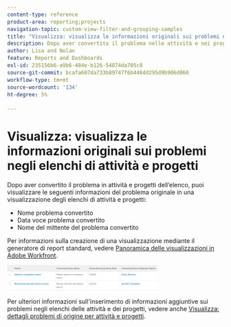 ```yaml
---
content-type: reference
product-area: reporting;projects
navigation-topic: custom-view-filter-and-grouping-samples
title: "Visualizza: visualizza le informazioni originali sui problemi negli elenchi di attività e progetti"
description: Dopo aver convertito il problema nelle attività e nei progetti dell’elenco, è possibile visualizzare le informazioni del problema originale in una visualizzazione degli elenchi di attività e progetti.
author: Lisa and Nolan
feature: Reports and Dashboards
exl-id: 235156b6-a9b6-484e-b126-54874da705c8
source-git-commit: bcafa607da733b89747f6b448dd295d9b906d060
workflow-type: tm+mt
source-wordcount: '134'
ht-degree: 5%

---
```


# Visualizza: visualizza le informazioni originali sui problemi negli elenchi di attività e progetti

Dopo aver convertito il problema in attività e progetti dell’elenco, puoi visualizzare le seguenti informazioni del problema originale in una visualizzazione degli elenchi di attività e progetti:

* Nome problema convertito
* Data voce problema convertito
* Nome del mittente del problema convertito

Per informazioni sulla creazione di una visualizzazione mediante il generatore di report standard, vedere [Panoramica delle visualizzazioni in Adobe Workfront](../../../reports-and-dashboards/reports/reporting-elements/views-overview.md).

![task_and_project_list_with_original_issue_info.png](assets/task-and-project-list-with-original-issue-info-350x59.png)

Per ulteriori informazioni sull&#39;inserimento di informazioni aggiuntive sui problemi negli elenchi delle attività e dei progetti, vedere anche [Visualizza: dettagli problemi di origine per attività e progetti](../../../reports-and-dashboards/reports/custom-view-filter-grouping-samples/view-originating-issue-details-tasks-projects.md).

<!--
<div data-mc-conditions="QuicksilverOrClassic.Draft mode">
<p>(NOTE: no longer needed - all fields are now in the UI</p>
<p>Applying this view is identical for tasks and projects.</p>
<p>To apply this view to a task list:</p>
<ol>
<li value="1">Go to a list of tasks which have been converted from issues</li>
<li value="2">From the <strong>View</strong> drop-down menu, select <strong>New View</strong>.</li>
<li value="3">In the<strong>Column Preview</strong> area, eliminate all columns except for one.</li>
<li value="4">Click the header of the remaining column, then click<strong>Switch to Text Mode</strong>.</li>
<li value="5">Mouse over the text mode area, and click <strong>Click to edit text</strong>.</li>
<li value="6"> <p>Remove the text you find in the <strong>Text Mode</strong> box, and replace it with the following code:</p>
<div class="codeSnippet">
<a class="codeSnippetCopyButton" role="button">Copy</a>
<div class="codeSnippetBody" data-mc-continue="False" data-mc-line-number-start="1" data-mc-use-line-numbers="False">
<pre><code>column.0.descriptionkey=name<br>column.0.isInlineEditable=false<br>column.0.link.linkproperty.20.name=ID<br>column.0.link.linkproperty.0.valuefield=ID<br>column.0.link.linkproperty.0.valueformat=int<br>column.0.link.linkproperty.0.valueformat=int<br>column.0.link.lookup=link.view<br>column.0.link.valuefield=objCode<br>column.0.link.valueformat=val<br>column.0.linkedname=direct<br>column.0.listsort=string(name)<br>column.0.querysort=name<br>column.0.section=0<br>column.0.shortview=false<br>column.0.stretch=100<br>column.0.valuefield=name<br>column.0.valueformat=HTML<br>column.0.width=150<br>column.1.displayname=Converted Issue Name<br>column.1.linkedname=convertedOpTask<br>column.1.textmode=true<br>column.1.valuefield=convertedOpTaskName<br>column.1.valueformat=HTML<br>column.2.displayname=Converted Issue Entry Date<br>column.2.textmode=true<br>column.2.valuefield=convertedOpTaskEntryDate<br>column.2.valueformat=HTML<br>column.3.displayname=Originator Name<br>column.3.textmode=true<br>column.3.valuefield=convertedOpTaskOriginator:name<br>column.3.valueformat=HTML</code></pre>
</div>
</div> </li>
<li value="7"> Click <strong>Save View</strong>. </li>
</ol>
</div>
-->
